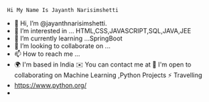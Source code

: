      Hi My Name Is Jayanth Narisimshetti 

- 👋 Hi, I’m @jayanthnarisimshetti.
- 👀 I’m interested in ... HTML,CSS,JAVASCRIPT,SQL,JAVA,JEE
- 🌱 I’m currently learning ...SpringBoot
- 💞️ I’m looking to collaborate on ...
- 📫 How to reach me ...
- 🌍  I'm based in India
✉️  You can contact me at 
🤝  I'm open to collaborating on Machine Learning ,Python Projects
⚡  Travelling
- https://www.python.org/
- 

<!---
jayanthnarisimshetti/jayanthnarisimshetti is a ✨ special ✨ repository because its `README.md` (this file) appears on your GitHub profile.
You can click the Preview link to take a look at your changes.
--->
